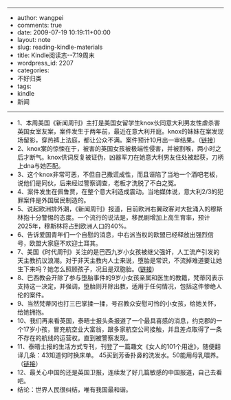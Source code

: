 - --
- author: wangpei
- comments: true
- date: 2009-07-19 10:19:11+00:00
- layout: note
- slug: reading-kindle-materials
- title: Kindle阅读志--7.19周末
- wordpress_id: 2207
- categories:
- 不好归类
- tags:
- kindle
- 新闻
- --
- 1、本周美国《新闻周刊》主打是美国女留学生knox伙同意大利男友性虐杀害英国女室友案，案件发生于两年前，最近在意大利开庭。knox的妹妹在案发现场留影，穿热裤上法庭，都让公众不满。案件预计10月出一审结果。（[链接](http://www.newsweek.com/id/70610)）
- 2、knox案的惊悚在于，被害的英国女孩被极端性侵害，并被割喉，两小时之后才断气。knox供词反复被证伪，凶器军刀在她意大利男友住处被起获，刀柄上dna与她匹配。
- 3、这个knox非常可恶，不但自己撒谎成性，而且诬陷了当地一个酒吧老板，说他们是同伙，后来经过警察调查，老板才洗脱了不白之冤。
- 4、案件发生在佩鲁贾，在整个意大利造成震动。当地媒体说，意大利2/3的犯罪案件是外国居民制造的。
- 5、说起欧洲排外潮，《新闻周刊》报道，目前欧洲右翼政客对大批涌入的穆斯林抱十分警惕的态度。一个流行的说法是，移民剧增加上高生育率，预计2025年，穆斯林将占到欧洲人口的40%。
- 6、告诉爱国青年们一个自慰的消息，中右派当权的欧盟已经释放出强烈信号，欧盟大家庭不欢迎土耳其。
- 7、美国《时代周刊》关注的是巴西九岁小女孩被继父强奸，人工流产引发的天主教抗议浪潮。对于非天主教内人士来说，堕胎是常识，不流掉难道要让她生下来吗？她怎么照顾孩子，况且是双胞胎。([链接](http://www.time.com/time/world/article/0,8599,1883598,00.html))
- 8、巴西教会开除了参与堕胎事件的9岁小女孩亲属和医生的教籍，梵蒂冈表示支持这一决定，并强调，堕胎则开除出教，适用于任何情况，包括这件惨绝人伦的案件。
- 9、当然梵蒂冈也打三巴掌揉一揉，号召教众安慰可怜的小女孩，给她关怀，给她拥抱。
- 10、我们再来看英国，泰晤士报头条报道了一个最具喜感的消息，约克郡的一个17岁小孩，冒充航空业大富翁，跟多家航空公司接触，并且差点取得了一条不存在的航线的运营权。直到被警察发现。
- 11、泰晤士报的生活方式专刊，刊登了一篇趣文《女人的101个用途》，随便翻译几条：43知道何时换床单。 45买到芳香扑鼻的洗发水。50能用母乳喂养。（[链接](http://www.timesonline.co.uk/tol/life_and_style/men/article6715255.ece)） 
- 12、最关心中国的还是英国卫报，连续发了好几篇敏感的中国报道，自己去看吧。
- 结论：世界人民很纠结，唯有我国最和谐。
